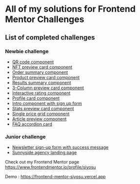 
# All of my solutions for Frontend Mentor Challenges

## List of completed challenges

### Newbie challenge
- [QR code component](./1.%20qr-code-component-main/)
- [NFT preview card component](./2.%20nft-preview-card-component-main/)
- [Order summary component](./3.%20order-summary-component-main/)
- [Product preview card component](./4.%20product-preview-card-component-main/)
- [Results summary component](./5.%20results-summary-component-main/)
- [3-Column preview card component](./6.%203-column-preview-card-component-main/)
- [Interactive rating component](./7.%20interactive-rating-component-main/)
- [Profile card component](./8.%20profile-card-component-main/)
- [Intro component with sign up form](./10.%20intro-component-with-signup-form-master/)
- [Stats preview card component](./11.%20stats-preview-card-component-main/)
- [Single price grid component](./12.%20single-price-grid-component-master/)
- [Article preview component](./13.%20article-preview-component-master/)
- [FAQ accordion card](./15.%20faq-accordion-card-main/)

### Junior challenge
- [Newsletter sign-up form with success message](./9.%20newsletter-sign-up-with-success-message-main/)
- [Sunnyside agency landing page](./14.%20sunnyside-agency-landing-page-main/)

Check out my Frontend Mentor page https://www.frontendmentor.io/profile/siyosu

Demo : https://frontend-mentor-siyosu.vercel.app